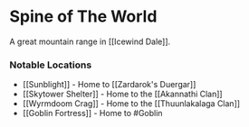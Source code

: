 # Spine of The World 
A great mountain range in [[Icewind Dale]].

### Notable Locations
- [[Sunblight]] - Home to [[Zardarok's Duergar]]
- [[Skytower Shelter]] - Home to the [[Akannathi Clan]]
- [[Wyrmdoom Crag]] - Home to the [[Thuunlakalaga Clan]]
- [[Goblin Fortress]] - Home to #Goblin